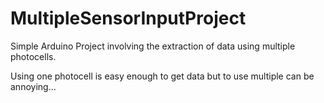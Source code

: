 # MultipleSensorInputProject

Simple Arduino Project involving the extraction of data using multiple photocells.

Using one photocell is easy enough to get data but to use multiple can be annoying...




